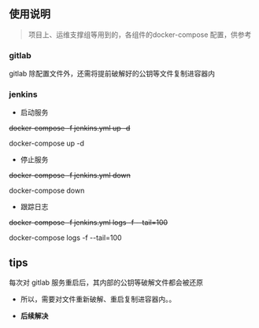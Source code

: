 ## 使用说明

> 项目上、运维支撑组等用到的，各组件的docker-compose 配置，供参考

### gitlab

gitlab 除配置文件外，还需将提前破解好的公钥等文件复制进容器内

### jenkins

- 启动服务

~~docker-compose -f jenkins.yml up -d~~

docker-compose up -d 

- 停止服务

~~docker-compose -f jenkins.yml down~~

docker-compose down 

- 跟踪日志

~~docker-compose -f jenkins.yml logs -f --tail=100~~

docker-compose logs -f --tail=100 

## tips

每次对 gitlab 服务重启后，其内部的公钥等破解文件都会被还原

- 所以，需要对文件重新破解、重启复制进容器内。。

- **后续解决**